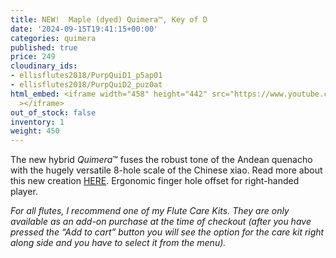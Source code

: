 ```yaml
---
title: NEW!  Maple (dyed) Quimera™, Key of D
date: '2024-09-15T19:41:15+00:00'
categories: quimera
published: true
price: 249
cloudinary_ids:
- ellisflutes2018/PurpQuiD1_p5ap01
- ellisflutes2018/PurpQuiD2_puz0at
html_embed: <iframe width="458" height="442" src="https://www.youtube.com/embed/99C4dllkXO8"
  ></iframe>
out_of_stock: false
inventory: 1
weight: 450
---
```


The new hybrid  *Quimera*™ fuses the robust tone of the Andean quenacho with the hugely versatile 8-hole scale of the Chinese xiao.  Read more about this new creation [HERE](https://www.ellisflutes.com/world-flutes/quimera).   Ergonomic finger hole offset for right-handed player.

*For all flutes, I recommend one of my Flute Care Kits. They are only available as an add-on purchase at the time of checkout (after you have pressed the “Add to cart” button you will see the option for the care kit right along side and you have to select it from the menu).*
